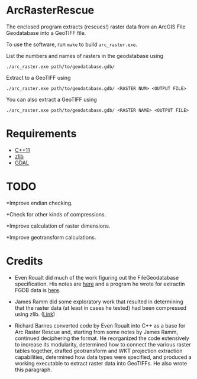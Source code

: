ArcRasterRescue
===============

The enclosed program extracts (rescues!) raster data from an ArcGIS File
Geodatabase into a GeoTIFF file.

To use the software, run `make` to build `arc_raster.exe`.

List the numbers and names of rasters in the geodatabase using

    ./arc_raster.exe path/to/geodatabase.gdb/

Extract to a GeoTIFF using

    ./arc_raster.exe path/to/geodatabase.gdb/ <RASTER NUM> <OUTPUT FILE>

You can also extract a GeoTIFF using

    ./arc_raster.exe path/to/geodatabase.gdb/ <RASTER NAME> <OUTPUT FILE>

Requirements
============

* [C++11](https://en.wikipedia.org/wiki/C%2B%2B11)
* [zlib](http://www.zlib.net/)
* [GDAL](http://www.gdal.org/)

TODO
====

*Improve endian checking.

*Check for other kinds of compressions.

*Improve calculation of raster dimensions.

*Improve geotransform calculations.

Credits
=======

* Even Roualt did much of the work figuring out the FileGeodatabase specification. His notes are [here](https://github.com/rouault/dump_gdbtable/wiki/FGDB-Spec) and a program he wrote for extractin FGDB data is [here](https://github.com/rouault/dump_gdbtable).

* James Ramm did some exploratory work that resulted in determining that the raster data (at least in cases he tested) had been compressed using zlib. ([Link](http://lists.osgeo.org/pipermail/gdal-dev/2016-July/044761.html))

* Richard Barnes converted code by Even Roualt into C++ as a base for Arc Raster Rescue and, starting from some notes by James Ramm, continued deciphering the format. He reorganized the code extensively to increase its modularity, determined how to connect the various raster tables together, drafted geotransform and WKT projection extraction capabilities, determined how data types were specified, and produced a working executable to extract raster data into GeoTIFFs. He also wrote this paragraph.